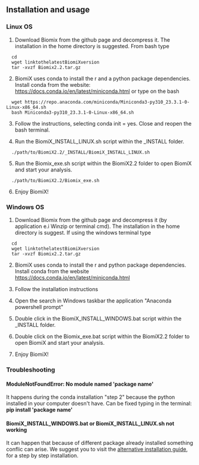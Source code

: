 ## Installation and usage
### Linux OS
  1. Download Biomix from the github page and decompress it. The installation in the home directory is suggested. From bash type
```
  cd
  wget linktothelatestBiomiXversion
  tar -xvzf Biomix2.2.tar.gz
```
  2. BiomiX uses conda to install the r and a python package dependencies. 
  Install conda from the website: https://docs.conda.io/en/latest/miniconda.html or type on the bash 
```
  wget https://repo.anaconda.com/miniconda/Miniconda3-py310_23.3.1-0-Linux-x86_64.sh
  bash Miniconda3-py310_23.3.1-0-Linux-x86_64.sh
```
  3. Follow the instructions, selecting conda init = yes. Close and reopen the bash terminal.

  4. Run the BiomiX_INSTALL_LINUX.sh script within the _INSTALL folder.
```
  ./path/to/BiomiX2.2/_INSTALL/BiomiX_INSTALL_LINUX.sh
```
  5. Run the Biomix_exe.sh script within the BiomiX2.2 folder to open BiomiX and start your analysis.
```
  ./path/to/BiomiX2.2/Biomix_exe.sh
```
  6. Enjoy BiomiX!


### Windows OS
  1. Download Biomix from the github page and decompress it (by application e.i Winzip or terminal cmd). The installation in the home directory is suggest.
     If using the windows terminal type
```
  cd
  wget linktothelatestBiomiXversion
  tar -xvzf Biomix2.2.tar.gz
```
  2. BiomiX uses conda to install the r and python package dependencies. 
  Install conda from the website https://docs.conda.io/en/latest/miniconda.html

  3. Follow the installation instructions
  
  4. Open the search in Windows taskbar the application "Anaconda powershell prompt"

  5. Double click in the BiomiX_INSTALL_WINDOWS.bat script within the _INSTALL folder.

  6. Double click on the Biomix_exe.bat script within the BiomiX2.2 folder to open BiomiX and start your analysis.

  7. Enjoy BiomiX!
   
### Troubleshooting
#### **ModuleNotFoundError: No module named 'package name'** 
It happens during the conda installation "step 2" because the python installed in your computer doesn't have. Can be fixed typing in the terminal: **pip install 'package name'**
#### BiomiX_INSTALL_WINDOWS.bat or BiomiX_INSTALL_LINUX.sh not working
It can happen that because of different package already installed something conflic can arise. We suggest you to visit the [alternative installation guide](Alternative_Installation.md), for a step by step installation.
